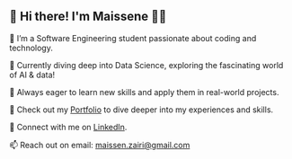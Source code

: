 
<!--
**Zairi-Maissene/Zairi-Maissene** is a ✨ _special_ ✨ repository because its `README.md` (this file) appears on your GitHub profile.
-->
## 👋 Hi there! I'm Maissene 👨‍💻

🔭 I’m a Software Engineering student passionate about coding and technology.

🌱 Currently diving deep into Data Science, exploring the fascinating world of AI & data!

🚀 Always eager to learn new skills and apply them in real-world projects.

📂 Check out my [Portfolio](https://zairi-maissene.github.io/) to dive deeper into my experiences and skills.

🔗 Connect with me on [LinkedIn](linkedin.com/in/maissene-zairi-bbb272241/).

📫 Reach out on email: [maissen.zairi@gmail.com](mailto:maissen.zairi@gmail.com)



